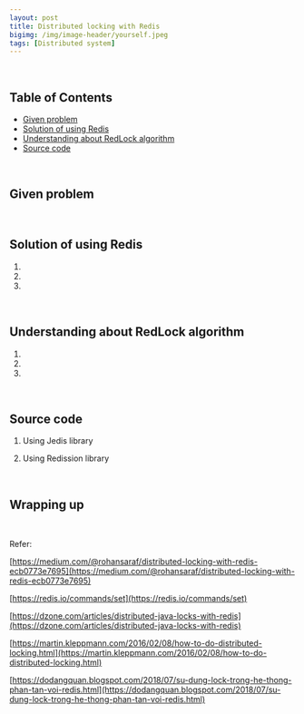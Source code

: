 ```yaml
---
layout: post
title: Distributed locking with Redis
bigimg: /img/image-header/yourself.jpeg
tags: [Distributed system]
---
```




<br>

## Table of Contents
- [Given problem](#given-problem)
- [Solution of using Redis](#solution-of-using-redis)
- [Understanding about RedLock algorithm](#understanding-about-redlock-algorithm)
- [Source code](#source-code)


<br>


## Given problem






<br>

## Solution of using Redis

1. 




2. 





3. 




<br>

## Understanding about RedLock algorithm

1. 




2. 




3. 





<br>

## Source code

1. Using Jedis library



2. Using Redission library


<br>

## Wrapping up





<br>

Refer:

[https://medium.com/@rohansaraf/distributed-locking-with-redis-ecb0773e7695](https://medium.com/@rohansaraf/distributed-locking-with-redis-ecb0773e7695)

[https://redis.io/commands/set](https://redis.io/commands/set)

[https://dzone.com/articles/distributed-java-locks-with-redis](https://dzone.com/articles/distributed-java-locks-with-redis)

[https://martin.kleppmann.com/2016/02/08/how-to-do-distributed-locking.html](https://martin.kleppmann.com/2016/02/08/how-to-do-distributed-locking.html)

[https://dodangquan.blogspot.com/2018/07/su-dung-lock-trong-he-thong-phan-tan-voi-redis.html](https://dodangquan.blogspot.com/2018/07/su-dung-lock-trong-he-thong-phan-tan-voi-redis.html)